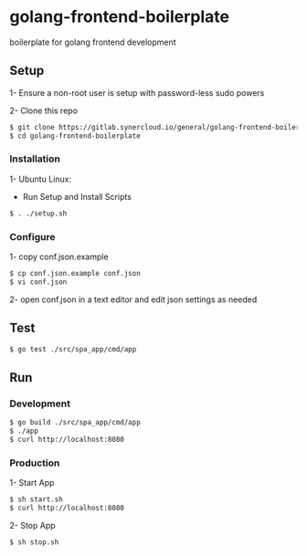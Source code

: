 # golang-frontend-boilerplate

boilerplate for golang frontend development

## Setup

1- Ensure a non-root user is setup with password-less sudo powers

2- Clone this repo
```bash
$ git clone https://gitlab.synercloud.io/general/golang-frontend-boilerplate.git
$ cd golang-frontend-boilerplate
```

### Installation

1- Ubuntu Linux:
- Run Setup and Install Scripts
```bash
$ . ./setup.sh
```

### Configure

1- copy conf.json.example
```bash
$ cp conf.json.example conf.json
$ vi conf.json
```

2- open conf.json in a text editor and edit json settings as needed

## Test
```bash
$ go test ./src/spa_app/cmd/app
```

## Run
### Development
```bash
$ go build ./src/spa_app/cmd/app
$ ./app
$ curl http://localhost:8080
```

### Production

1- Start App
```bash
$ sh start.sh
$ curl http://localhost:8080
```

2- Stop App
```bash
$ sh stop.sh
```
